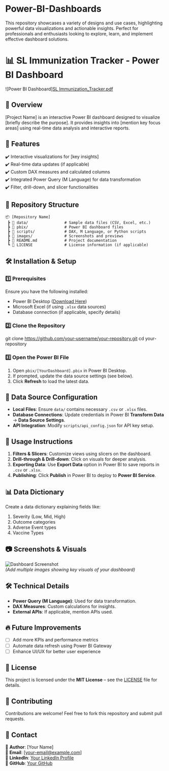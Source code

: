 # Power-BI-Dashboards
This repository showcases a variety of designs and use cases, highlighting powerful data visualizations and actionable insights. Perfect for professionals and enthusiasts looking to explore, learn, and implement effective dashboard solutions.

# 📊 SL Immunization Tracker - Power BI Dashboard  

![Power BI Dashboard][SL Immunization_Tracker.pdf](https://github.com/user-attachments/files/19227676/SL.Immunization_Tracker.pdf)


## 📖 Overview  
[Project Name] is an interactive Power BI dashboard designed to visualize [briefly describe the purpose]. It provides insights into [mention key focus areas] using real-time data analysis and interactive reports.  

## 🚀 Features  
✔️ Interactive visualizations for [key insights]  
✔️ Real-time data updates (if applicable)  
✔️ Custom DAX measures and calculated columns  
✔️ Integrated Power Query (M Language) for data transformation  
✔️ Filter, drill-down, and slicer functionalities  

## 📂 Repository Structure  
```
📦 [Repository Name]  
 ┣ 📂 data/                # Sample data files (CSV, Excel, etc.)  
 ┣ 📂 pbix/                # Power BI dashboard files  
 ┣ 📂 scripts/             # DAX, M Language, or Python scripts  
 ┣ 📂 images/              # Screenshots and previews  
 ┣ 📜 README.md            # Project documentation  
 ┗ 📜 LICENSE              # License information (if applicable)  
```

## 🛠️ Installation & Setup

### **1️⃣ Prerequisites**  
Ensure you have the following installed:  
- Power BI Desktop ([Download Here](https://powerbi.microsoft.com/))  
- Microsoft Excel (if using `.xlsx` data sources)  
- Database connection (if applicable, specify details)  

### **2️⃣ Clone the Repository**  

git clone https://github.com/your-username/your-repository.git
cd your-repository


### **3️⃣ Open the Power BI File**  
1. Open `pbix/[YourDashboard].pbix` in Power BI Desktop.  
2. If prompted, update the data source settings (see below).  
3. Click **Refresh** to load the latest data.  

## 🔗 Data Source Configuration  
- **Local Files**: Ensure `data/` contains necessary `.csv` or `.xlsx` files.  
- **Database Connections**: Update credentials in Power BI **Transform Data** → **Data Source Settings**.  
- **API Integration**: Modify `scripts/api_config.json` for API key setup.  

## 📝 Usage Instructions  
1. **Filters & Slicers**: Customize views using slicers on the dashboard.  
2. **Drill-through & Drill-down**: Click on visuals for deeper analysis.  
3. **Exporting Data**: Use **Export Data** option in Power BI to save reports in `.csv` or `.xlsx`.  
4. **Publishing**: Click **Publish** in Power BI to deploy to **Power BI Service**.
   
## 📊 Data Dictionary
Create a data dictionary explaining fields like:  
1. Severity (Low, Mid, High)
2. Outcome categories
3. Adverse Event types
4. Vaccine Types

## 📷 Screenshots & Visuals  
![Dashboard Screenshot](images/dashboard-example.png)  
*(Add multiple images showing key visuals of your dashboard)*  

## 🛠️ Technical Details  
- **Power Query (M Language)**: Used for data transformation.  
- **DAX Measures**: Custom calculations for insights.  
- **External APIs**: If applicable, mention APIs used.  

## 🔥 Future Improvements  
- [ ] Add more KPIs and performance metrics  
- [ ] Automate data refresh using Power BI Gateway  
- [ ] Enhance UI/UX for better user experience  

## 📜 License  
This project is licensed under the **MIT License** – see the [LICENSE](LICENSE) file for details.  

## 🤝 Contributing  
Contributions are welcome! Feel free to fork this repository and submit pull requests.  

## 📧 Contact  
🔹 **Author**: [Your Name]  
🔹 **Email**: [your-email@example.com]  
🔹 **LinkedIn**: [Your LinkedIn Profile](https://linkedin.com/in/yourprofile)  
🔹 **GitHub**: [Your GitHub](https://github.com/your-username)  



